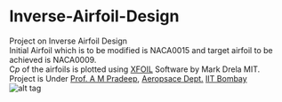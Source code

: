 # Inverse-Airfoil-Design  
Project on Inverse Airfoil Design  
Initial Airfoil which is to be modified is NACA0015 and target airfoil to be achieved is NACA0009.   
C*p* of the airfoils is plotted using [XFOIL](http://web.mit.edu/drela/Public/web/xfoil/) Software by Mark Drela MIT.  
Project is Under [Prof. A M Pradeep](https://www.aero.iitb.ac.in/~ampradeep/), [Aeropsace Dept.](https://www.aero.iitb.ac.in/home/) [IIT Bombay](http://www.iitb.ac.in/)  
![alt tag](https://raw.githubusercontent.com/utkarsh17091996/Inverse-Airfoil-Design/master/result.png)
